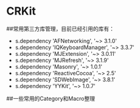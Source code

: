 # CRKit
##常用第三方库管理，目前已经引用的库有：
-  s.dependency 'AFNetworking', '~> 3.1.0'
-  s.dependency 'IQKeyboardManager', '~> 3.3.7'
-  s.dependency 'MJExtension', '~> 3.0.11'
-  s.dependency 'MJRefresh', '~> 3.1.9'
-  s.dependency 'Masonry', '~> 1.0.1'
-  s.dependency 'ReactiveCocoa', '~> 2.5'
-  s.dependency 'SDWebImage', '~> 3.8.1'
-  s.dependency 'YYKit', '~> 1.0.7'

##一些常用的Category和Macro整理

